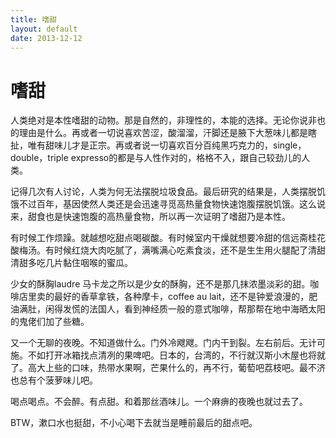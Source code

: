 ```yaml
---
title: 嗜甜
layout: default
date: 2013-12-12
---
```

# 嗜甜

人类绝对是本性嗜甜的动物。那是自然的，非理性的，本能的选择。无论你说非也的理由是什么。再或者一切说喜欢苦涩，酸溜溜，汗脚还是腋下大葱味儿都是瞎扯，唯有甜味儿才是正宗。再或者说一切喜欢百分百纯黑巧克力的，single，double，triple expresso的都是与人性作对的，格格不入，跟自己较劲儿的人类。

记得几次有人讨论，人类为何无法摆脱垃圾食品。最后研究的结果是，人类摆脱饥饿不过百年，基因使然人类还是会迅速寻觅高热量食物快速饱腹摆脱饥饿。这么说来，甜食也是快速饱腹的高热量食物，所以再一次证明了嗜甜乃是本性。

有时候工作烦躁。就越想吃甜点喝碳酸。有时候室内干燥就想要冷甜的信远斋桂花酸梅汤。有时候红烧大肉吃腻了，满嘴满心吃素食淡，还不是生生用火腿配了清甜清甜多吃几片黏住咽喉的蜜瓜。

少女的酥胸laudre 马卡龙之所以是少女的酥胸，还不是那几抹浓墨淡彩的甜。咖啡店里卖的最好的香草拿铁，各种摩卡，coffee au lait，还不是钟爱浪漫的，肥油满肚，闲得发慌的法国人，看到神经质一般的意式咖啡，帮那帮在地中海晒太阳的鬼佬们加了些糖。

又一个无聊的夜晚。不知道做什么。门外冷飕飕。门内干到裂。左右前后。无计可施。不如打开冰箱找点清冽的果啤吧。日本的，台湾的，不行就汉斯小木屋也将就了。高大上些的口味，热带水果啊，芒果什么的，再不行，葡萄吧荔枝吧。最不济也总有个菠萝味儿吧。

喝点喝点。不会醉。有点甜。和着那丝酒味儿。一个麻痹的夜晚也就过去了。

BTW，漱口水也挺甜，不小心喝下去就当是睡前最后的甜点吧。
